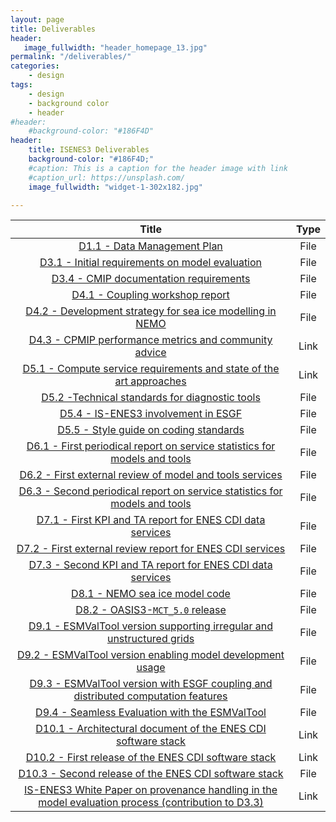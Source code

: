 ```yaml
---
layout: page
title: Deliverables
header:
   image_fullwidth: "header_homepage_13.jpg"
permalink: "/deliverables/"
categories:
    - design
tags:
    - design
    - background color
    - header
#header:
    #background-color: "#186F4D"
header:
    title: ISENES3 Deliverables
    background-color: "#186F4D;"
    #caption: This is a caption for the header image with link
    #caption_url: https://unsplash.com/
    image_fullwidth: "widget-1-302x182.jpg"

---
```


Title | Type
:----:|:----:
[D1.1 - Data Management Plan](https://raw.githubusercontent.com/valeriupredoi/valeriupredoi.github.io/master/pdf_documents/IS-ENES3_D1.1.pdf) | File
[D3.1 - Initial requirements on model evaluation](https://raw.githubusercontent.com/valeriupredoi/valeriupredoi.github.io/master/pdf_documents/IS-ENES3_D3.1-vf.pdf) | File
[D3.4 - CMIP documentation requirements](https://raw.githubusercontent.com/valeriupredoi/valeriupredoi.github.io/master/pdf_documents/IS-ENES3_D3.4.pdf)| File
[D4.1 - Coupling workshop report](https://raw.githubusercontent.com/valeriupredoi/valeriupredoi.github.io/master/pdf_documents/IS-ENES3_D4.1_Coupling_workshop_report.pdf) | File
[D4.2 - Development strategy for sea ice modelling in NEMO](https://raw.githubusercontent.com/valeriupredoi/valeriupredoi.github.io/master/pdf_documents/IS-ENES3_D4.2_Development_strategy_for_sea_ice_modelling_in_NEMO.pdf) | File
[D4.3 - CPMIP performance metrics and community advice](https://zenodo.org/record/6394049#.YkxFuzyxXkN) | Link
[D5.1 - Compute service requirements and state of the art approaches](https://raw.githubusercontent.com/valeriupredoi/valeriupredoi.github.io/master/pdf_documents/IS-ENES3_D5.1_Compute_service_requirements_and_state_of_the_art_approaches.pd) | Link
[D5.2 -Technical standards for diagnostic tools](https://raw.githubusercontent.com/valeriupredoi/valeriupredoi.github.io/master/pdf_documents/IS-ENES3_D5.2.pdf) | File
[D5.4 - IS-ENES3 involvement in ESGF](https://raw.githubusercontent.com/valeriupredoi/valeriupredoi.github.io/master/pdf_documents/IS-ENES_D5.4_ESGF_involvement.pdf) | File
[D5.5 - Style guide on coding standards](https://raw.githubusercontent.com/valeriupredoi/valeriupredoi.github.io/master/pdf_documents/IS-ENES3_D5.5.pdf) | File
[D6.1 - First periodical report on service statistics for models and tools](https://raw.githubusercontent.com/valeriupredoi/valeriupredoi.github.io/master/pdf_documents/IS-ENES3-VA1-D6.1.pdf) | File
[D6.2 - First external review of model and tools services](https://raw.githubusercontent.com/valeriupredoi/valeriupredoi.github.io/master/pdf_documents/IS-ENES3-VA1-D6.2-vf.pdf) | File
[D6.3 - Second periodical report on service statistics for models and tools](https://raw.githubusercontent.com/valeriupredoi/valeriupredoi.github.io/master/pdf_documents/IS-ENES3_D6.3.pdf) | File
[D7.1 - First KPI and TA report for ENES CDI data services](https://raw.githubusercontent.com/valeriupredoi/valeriupredoi.github.io/master/pdf_documents/IS-ENES3_D7.1.pdf) | File
[D7.2 - First external review report for ENES CDI services](https://raw.githubusercontent.com/valeriupredoi/valeriupredoi.github.io/master/pdf_documents/IS-ENES3_D7.2.pdf) | File
[D7.3 - Second KPI and TA report for ENES CDI data services](https://raw.githubusercontent.com/valeriupredoi/valeriupredoi.github.io/master/pdf_documents/IS-ENES3_D7.3.pdf) | File
[D8.1 - NEMO sea ice model code](https://raw.githubusercontent.com/valeriupredoi/valeriupredoi.github.io/master/pdf_documents/IS-ENES3_D8.1_NEMO-seaice-code_Sept-2021_FINAL.pdf)| File
[D8.2 - OASIS3-`MCT_5.0` release](https://raw.githubusercontent.com/valeriupredoi/valeriupredoi.github.io/master/pdf_documents/IS-ENES3_D8.2.pdf) | File
[D9.1 - ESMValTool version supporting irregular and unstructured grids](https://raw.githubusercontent.com/valeriupredoi/valeriupredoi.github.io/master/pdf_documents/IS-ENES3_D9.1.pdf) | File
[D9.2 - ESMValTool version enabling model development usage](https://raw.githubusercontent.com/valeriupredoi/valeriupredoi.github.io/master/pdf_documents/IS-ENES3_D9.2_ESMValTool_version_enabling_model_development_usage.pdf) | File
[D9.3 - ESMValTool version with ESGF coupling and distributed computation features](https://raw.githubusercontent.com/valeriupredoi/valeriupredoi.github.io/master/pdf_documents/IS-ENES3_D9.3.pdf) | File
[D9.4 - Seamless Evaluation with the ESMValTool](https://raw.githubusercontent.com/valeriupredoi/valeriupredoi.github.io/master/pdf_documents/IS-ENES3_D9.4.pdf) | File
[D10.1 - Architectural document of the ENES CDI software stack](https://zenodo.org/record/4309892#.Ykw7jDyxXkN) | Link
[D10.2 - First release of the ENES CDI software stack](https://zenodo.org/record/4450012#.YkxFyDyxXkO) | Link
[D10.3 - Second release of the ENES CDI software stack](https://raw.githubusercontent.com/valeriupredoi/valeriupredoi.github.io/master/pdf_documents/IS-ENES3_D10.3.pdf) | File
[IS-ENES3 White Paper on provenance handling in the model evaluation process (contribution to D3.3)](https://zenodo.org/record/5759571#.YkxFwzyxXkN) | Link
